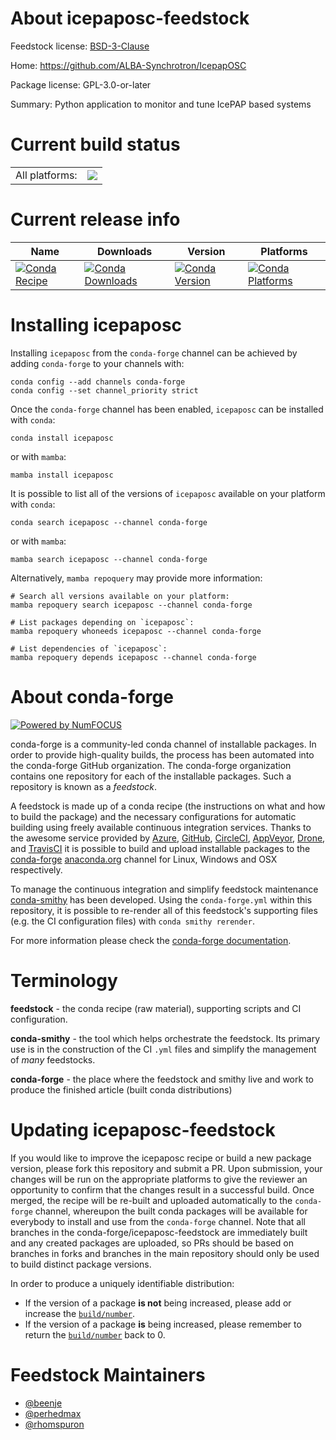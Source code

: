 About icepaposc-feedstock
=========================

Feedstock license: [BSD-3-Clause](https://github.com/conda-forge/icepaposc-feedstock/blob/main/LICENSE.txt)

Home: https://github.com/ALBA-Synchrotron/IcepapOSC

Package license: GPL-3.0-or-later

Summary: Python application to monitor and tune IcePAP based systems

Current build status
====================


<table><tr><td>All platforms:</td>
    <td>
      <a href="https://dev.azure.com/conda-forge/feedstock-builds/_build/latest?definitionId=13650&branchName=main">
        <img src="https://dev.azure.com/conda-forge/feedstock-builds/_apis/build/status/icepaposc-feedstock?branchName=main">
      </a>
    </td>
  </tr>
</table>

Current release info
====================

| Name | Downloads | Version | Platforms |
| --- | --- | --- | --- |
| [![Conda Recipe](https://img.shields.io/badge/recipe-icepaposc-green.svg)](https://anaconda.org/conda-forge/icepaposc) | [![Conda Downloads](https://img.shields.io/conda/dn/conda-forge/icepaposc.svg)](https://anaconda.org/conda-forge/icepaposc) | [![Conda Version](https://img.shields.io/conda/vn/conda-forge/icepaposc.svg)](https://anaconda.org/conda-forge/icepaposc) | [![Conda Platforms](https://img.shields.io/conda/pn/conda-forge/icepaposc.svg)](https://anaconda.org/conda-forge/icepaposc) |

Installing icepaposc
====================

Installing `icepaposc` from the `conda-forge` channel can be achieved by adding `conda-forge` to your channels with:

```
conda config --add channels conda-forge
conda config --set channel_priority strict
```

Once the `conda-forge` channel has been enabled, `icepaposc` can be installed with `conda`:

```
conda install icepaposc
```

or with `mamba`:

```
mamba install icepaposc
```

It is possible to list all of the versions of `icepaposc` available on your platform with `conda`:

```
conda search icepaposc --channel conda-forge
```

or with `mamba`:

```
mamba search icepaposc --channel conda-forge
```

Alternatively, `mamba repoquery` may provide more information:

```
# Search all versions available on your platform:
mamba repoquery search icepaposc --channel conda-forge

# List packages depending on `icepaposc`:
mamba repoquery whoneeds icepaposc --channel conda-forge

# List dependencies of `icepaposc`:
mamba repoquery depends icepaposc --channel conda-forge
```


About conda-forge
=================

[![Powered by
NumFOCUS](https://img.shields.io/badge/powered%20by-NumFOCUS-orange.svg?style=flat&colorA=E1523D&colorB=007D8A)](https://numfocus.org)

conda-forge is a community-led conda channel of installable packages.
In order to provide high-quality builds, the process has been automated into the
conda-forge GitHub organization. The conda-forge organization contains one repository
for each of the installable packages. Such a repository is known as a *feedstock*.

A feedstock is made up of a conda recipe (the instructions on what and how to build
the package) and the necessary configurations for automatic building using freely
available continuous integration services. Thanks to the awesome service provided by
[Azure](https://azure.microsoft.com/en-us/services/devops/), [GitHub](https://github.com/),
[CircleCI](https://circleci.com/), [AppVeyor](https://www.appveyor.com/),
[Drone](https://cloud.drone.io/welcome), and [TravisCI](https://travis-ci.com/)
it is possible to build and upload installable packages to the
[conda-forge](https://anaconda.org/conda-forge) [anaconda.org](https://anaconda.org/)
channel for Linux, Windows and OSX respectively.

To manage the continuous integration and simplify feedstock maintenance
[conda-smithy](https://github.com/conda-forge/conda-smithy) has been developed.
Using the ``conda-forge.yml`` within this repository, it is possible to re-render all of
this feedstock's supporting files (e.g. the CI configuration files) with ``conda smithy rerender``.

For more information please check the [conda-forge documentation](https://conda-forge.org/docs/).

Terminology
===========

**feedstock** - the conda recipe (raw material), supporting scripts and CI configuration.

**conda-smithy** - the tool which helps orchestrate the feedstock.
                   Its primary use is in the construction of the CI ``.yml`` files
                   and simplify the management of *many* feedstocks.

**conda-forge** - the place where the feedstock and smithy live and work to
                  produce the finished article (built conda distributions)


Updating icepaposc-feedstock
============================

If you would like to improve the icepaposc recipe or build a new
package version, please fork this repository and submit a PR. Upon submission,
your changes will be run on the appropriate platforms to give the reviewer an
opportunity to confirm that the changes result in a successful build. Once
merged, the recipe will be re-built and uploaded automatically to the
`conda-forge` channel, whereupon the built conda packages will be available for
everybody to install and use from the `conda-forge` channel.
Note that all branches in the conda-forge/icepaposc-feedstock are
immediately built and any created packages are uploaded, so PRs should be based
on branches in forks and branches in the main repository should only be used to
build distinct package versions.

In order to produce a uniquely identifiable distribution:
 * If the version of a package **is not** being increased, please add or increase
   the [``build/number``](https://docs.conda.io/projects/conda-build/en/latest/resources/define-metadata.html#build-number-and-string).
 * If the version of a package **is** being increased, please remember to return
   the [``build/number``](https://docs.conda.io/projects/conda-build/en/latest/resources/define-metadata.html#build-number-and-string)
   back to 0.

Feedstock Maintainers
=====================

* [@beenje](https://github.com/beenje/)
* [@perhedmax](https://github.com/perhedmax/)
* [@rhomspuron](https://github.com/rhomspuron/)

